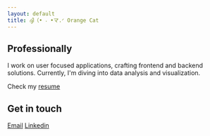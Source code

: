 ```yaml
---
layout: default
title: ദ്ദി（• ˕ •マ.ᐟ Orange Cat
---
```


## Professionally
I work on user focused applications, crafting frontend and backend solutions. Currently, I'm diving into data analysis and visualization.

Check my [resume](http://closetcapsule.me/portfolio/)

## Get in touch
[Email](mailto:britneyiseo@gmail.com)
[Linkedin](https://linkedin.com/in/iseokhiria)





